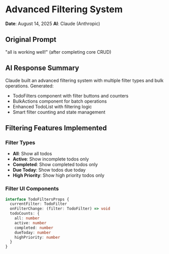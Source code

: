 # Advanced Filtering System

**Date**: August 14, 2025
**AI**: Claude (Anthropic)

## Original Prompt
"all is working well!" (after completing core CRUD)

## AI Response Summary
Claude built an advanced filtering system with multiple filter types and bulk operations. Generated:
- TodoFilters component with filter buttons and counters
- BulkActions component for batch operations
- Enhanced TodoList with filtering logic
- Smart filter counting and state management

## Filtering Features Implemented

### Filter Types
- **All**: Show all todos
- **Active**: Show incomplete todos only
- **Completed**: Show completed todos only
- **Due Today**: Show todos due today
- **High Priority**: Show high priority todos only

### Filter UI Components
```typescript
interface TodoFiltersProps {
  currentFilter: TodoFilter
  onFilterChange: (filter: TodoFilter) => void
  todoCounts: {
    all: number
    active: number
    completed: number
    dueToday: number
    highPriority: number
  }
}